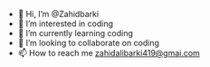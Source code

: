 - 👋 Hi, I’m @Zahidbarki
- 👀 I’m interested in coding
- 🌱 I’m currently learning coding
- 💞️ I’m looking to collaborate on coding
- 📫 How to reach me zahidalibarki419@gmai.com

<!---
Zahidbarki/Zahidbarki is a ✨ special ✨ repository because its `README.md` (this file) appears on your GitHub profile.
You can click the Preview link to take a look at your changes.
--->
